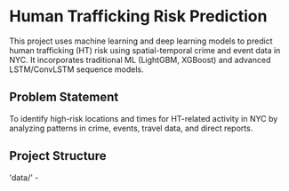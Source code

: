 # Human Trafficking Risk Prediction

This project uses machine learning and deep learning models to predict human trafficking (HT) risk using spatial-temporal crime and event data in NYC. It incorporates traditional ML (LightGBM, XGBoost) and advanced LSTM/ConvLSTM sequence models.

##  Problem Statement
To identify high-risk locations and times for HT-related activity in NYC by analyzing patterns in crime, events, travel data, and direct reports.

## Project Structure
'data/' - 
